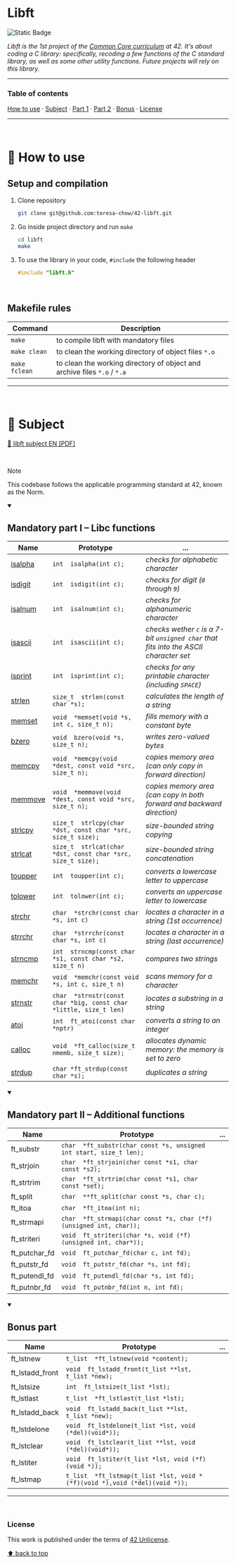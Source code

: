 # Libft
![Static Badge](https://img.shields.io/badge/42%20School-Rank%200-%2315bbbb)

_Libft is the 1st project of the [Common Core curriculum](https://42.fr/en/the-program/software-engineer-degree/) at 42. It's about coding a C library: specifically, recoding a few functions of the C standard library, as well as some other utility functions. Future projects will rely on this library._
___


### Table of contents
[How to use](#compass-how-to-use) · [Subject](#book-subject) · [Part 1](#mandatory-part-i--libc-functions) · [Part 2](#mandatory-part-ii--additional-functions) · [Bonus](#bonus-part) · [License](#license)

___

</br>

# :compass: How to use
## Setup and compilation

1. Clone repository
    ```bash
    git clone git@github.com:teresa-chow/42-libft.git
    ```

2. Go inside project directory and run `make`
    ```bash
    cd libft
    make
    ```
3. To use the library in your code, `#include` the following header
    ```c
    #include "libft.h"
    ```

</br>

## Makefile rules

Command | Description
--|--
`make` | to compile libft with mandatory files
`make clean` | to clean the working directory of object files `*.o`
`make fclean` | to clean the working directory of object and archive files `*.o` / `*.a`

___

</br>

# :book: Subject
[:page_facing_up: libft subject EN [PDF]](https://github.com/teresa-chow/42-libft/files/13047809/en_libft_2023.pdf)

</br>

>[!NOTE]
>This codebase follows the applicable programming standard at 42, known as the Norm.

<details open>
  <summary><h2>Mandatory part I – Libc functions</h2></summary>

  Name | Prototype | ...
  --|--|--
  [isalpha](https://github.com/teresa-chow/42-libft/blob/main/ft_isalpha.c) | `int  isalpha(int c);` | _checks for alphabetic character_
  [isdigit](https://github.com/teresa-chow/42-libft/blob/main/ft_isdigit.c) | `int  isdigit(int c);` | _checks for digit (`0` through `9`)_
  [isalnum](https://github.com/teresa-chow/42-libft/blob/main/ft_isalnum.c) | `int  isalnum(int c);` | _checks for alphanumeric character_
  [isascii](https://github.com/teresa-chow/42-libft/blob/main/ft_isascii.c) | `int  isascii(int c);` | _checks wether `c` is a 7-bit `unsigned char` that fits into the ASCII character set_
  [isprint](https://github.com/teresa-chow/42-libft/blob/main/ft_isprint.c) | `int  isprint(int c);` | _checks for any printable character (including `SPACE`)_
  [strlen](https://github.com/teresa-chow/42-libft/blob/main/ft_strlen.c) | `size_t  strlen(const char *s);` | _calculates the length of a string_
  [memset](https://github.com/teresa-chow/42-libft/blob/main/ft_memset.c) | `void  *memset(void *s, int c, size_t n);` | _fills memory with a constant byte_
  [bzero](https://github.com/teresa-chow/42-libft/blob/main/ft_bzero.c) | `void  bzero(void *s, size_t n);` | _writes zero-valued bytes_
  [memcpy](https://github.com/teresa-chow/42-libft/blob/main/ft_memcpy.c) | `void  *memcpy(void *dest, const void *src, size_t n);` | _copies memory area (can only copy in forward direction)_
  [memmove](https://github.com/teresa-chow/42-libft/blob/main/ft_memmove.c) | `void  *memmove(void *dest, const void *src, size_t n);` | _copies memory area (can copy in both forward and backward direction)_
  [strlcpy](https://github.com/teresa-chow/42-libft/blob/main/ft_strlcpy.c) | `size_t  strlcpy(char *dst, const char *src, size_t size);` | _size-bounded string copying_
  [strlcat](https://github.com/teresa-chow/42-libft/blob/main/ft_strlcat.c) | `size_t  strlcat(char *dst, const char *src, size_t size);` | _size-bounded string concatenation_
  [toupper](https://github.com/teresa-chow/42-libft/blob/main/ft_toupper.c) | `int  toupper(int c);` | _converts a lowercase letter to uppercase_
  [tolower](https://github.com/teresa-chow/42-libft/blob/main/ft_tolower.c) | `int  tolower(int c);` | _converts an uppercase letter to lowercase_
  [strchr](https://github.com/teresa-chow/42-libft/blob/main/ft_strchr.c) | `char  *strchr(const char *s, int c)` | _locates a character in a string (1st occurrence)_
  [strrchr](https://github.com/teresa-chow/42-libft/blob/main/ft_strrchr.c) | `char  *strrchr(const char *s, int c)` | _locates a character in a string (last occurrence)_
  [strncmp](https://github.com/teresa-chow/42-libft/blob/main/ft_strncmp.c) | `int  strncmp(const char *s1, const char *s2, size_t n)` | _compares two strings_
  [memchr](https://github.com/teresa-chow/42-libft/blob/main/ft_memchr.c) | `void  *memchr(const void *s, int c, size_t n)` | _scans memory for a character_
  [strnstr](https://github.com/teresa-chow/42-libft/blob/main/ft_strnstr.c) | `char  *strnstr(const char *big, const char *little, size_t len)` | _locates a substring in a string_
  [atoi](https://github.com/teresa-chow/42-libft/blob/main/ft_atoi.c) | `int  ft_atoi(const char *nptr)` | _converts a string to an integer_
  [calloc]() | `void  *ft_calloc(size_t nmemb, size_t size);` | _allocates dynamic memory: the memory is set to zero_
  [strdup]() | `char *ft_strdup(const char *s);` | _duplicates a string_
</details>

<details open>
  <summary><h2>Mandatory part II – Additional functions</h2></summary>

  Name | Prototype | ...
  --|--|--
  ft_substr | `char  *ft_substr(char const *s, unsigned int start, size_t len);` |
  ft_strjoin | `char  *ft_strjoin(char const *s1, char const *s2);` |
  ft_strtrim | `char  *ft_strtrim(char const *s1, char const *set);` |
  ft_split | `char  **ft_split(char const *s, char c);` |
  ft_itoa | `char  *ft_itoa(int n);` |
  ft_strmapi | `char  *ft_strmapi(char const *s, char (*f)(unsigned int, char));` |
  ft_striteri | `void  ft_striteri(char *s, void (*f)(unsigned int, char*));` |
  ft_putchar_fd | `void  ft_putchar_fd(char c, int fd);` |
  ft_putstr_fd | `void  ft_putstr_fd(char *s, int fd);` |
  ft_putendl_fd | `void  ft_putendl_fd(char *s, int fd);` |
  ft_putnbr_fd | `void  ft_putnbr_fd(int n, int fd);` |
</details>


<details open>
  <summary><h2>Bonus part</h2></summary>

  Name | Prototype | ...
  --|--|--
  ft_lstnew | `t_list  *ft_lstnew(void *content);` |
  ft_lstadd_front | `void  ft_lstadd_front(t_list **lst, t_list *new);` |
  ft_lstsize | `int  ft_lstsize(t_list *lst);` |
  ft_lstlast | `t_list  *ft_lstlast(t_list *lst);` |
  ft_lstadd_back | `void  ft_lstadd_back(t_list **lst, t_list *new);` |
  ft_lstdelone | `void  ft_lstdelone(t_list *lst, void (*del)(void*));` |
  ft_lstclear | `void  ft_lstclear(t_list **lst, void (*del)(void*));` |
  ft_lstiter | `void  ft_lstiter(t_list *lst, void (*f)(void *));` |
  ft_lstmap | `t_list  *ft_lstmap(t_list *lst, void *(*f)(void *),void (*del)(void *));` |
</details>

___

</br>

### License
This work is published under the terms of [42 Unlicense](https://github.com/teresa-chow/42-libft/blob/main/LICENSE).

[⬆ back to top](#libft)
